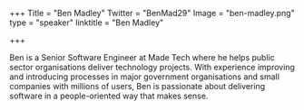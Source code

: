 +++
Title = "Ben Madley"
Twitter = "BenMad29"
Image = "ben-madley.png"
type = "speaker"
linktitle = "Ben Madley"

+++

Ben is a Senior Software Engineer at Made Tech where he helps public sector organisations deliver technology projects. With experience improving and introducing processes in major government organisations and small companies with millions of users, Ben is passionate about delivering software in a people-oriented way that makes sense.

